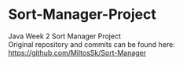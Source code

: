 # Sort-Manager-Project
Java Week 2 Sort Manager Project \
Original repository and commits can be found here: https://github.com/MiltosSk/Sort-Manager
